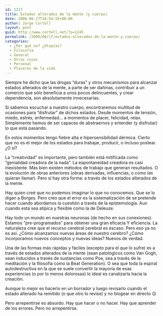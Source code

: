 ```yaml
---
id: 1217
title: Estados alterados de la mente (y cuerpo)
date: 2008-06-17T18:54:55+00:00
author: Jorge Cortell
layout: post
guid: http://www.cortell.net/?p=1245
permalink: /2008/06/17/estados-alterados-de-la-mente-y-cuerpo/
categories:
  - ¿Por qué no? ¿Utopías?
  - Filosofí­a
  - General
  - Otras cosas
  - Personal
  - Placeres de la vida
---
```

Siempre he dicho que las drogas &#8220;duras&#8221; y otros mecanismos para alcanzar estados alterados de la mente, a parte de ser dañinas, contribuir a un comercio que sólo beneficia a unos pocos delincuentes, y crear dependencia, son absolutamente innecesarias.

Si sabemos escuchar a nuestro cuerpo, encontraremos multitud de ocasiones para &#8220;disfrutar&#8221; de dichos estados. Desde momentos de tensión, miedo, estrés, enfermedad&#8230; a momentos de placer, felicidad, relax. Simplemente hemos de ser capaces de abstraernos y entender (y disfrutar) lo que está pasando.

En estos momentos tengo fiebre alta e hipersensibilidad dérmica. Cierto que no es el mejor de los estados para trabajar, producir, o incluso postear. ¿O sí?

La &#8220;creatividad&#8221; es importante, pero también está mitificada como &#8220;genialidad creadora de la nada&#8221;. La espontaneidad creadora es casi inexistente. Más bien existen métodos de trabajo que generan resultados. O la evolución de obras anteriores (obras derivadas, influencias, o como las quieran llamar). Pero sí hay otra forma: a través de los estados alterados de la mente.

Hay quien creé que no podemos imaginar lo que no conocemos. Que se lo digan a Borges. Pero creo que el error es la sistematización de se pretende hacer cuando abordamos la cuestión a través de la epistemología. Aun cuando esta sea atípica y flexible como la de Deleuze.

Hay todo un mundo en nuestras neuronas (de hecho en sus conexiones). Estamos &#8220;pre-programados&#8221; para obtener una gran eficacia Y eficiencia. La naturaleza cree que el recurso cerebral cerebral es escaso. Pero eso ya no es así. ¿Cómo alcanzamos nuevas áreas de nuestro cerebro? ¿Cómo incorporamos nuevos conceptos y nuevas ideas? Nuevos de verdad.

Una de las formas más rápidas y fáciles (excepto para el que lo sufre) es a través de estados alterados de la mente (sean patológicos como Van Gogh, sean inducidos a través de sustancias como Poe, sea a través de la meditación y la filosofía como la Beat Generation). O sea que toda la espiral autodestructiva en la que se suele convertir la mayoría de esas experiencias (o por lo menos dolorosas) lo ideal es canalizarla hacia la creación.

Aunque lo mejor es hacerlo en un borrador y luego revisarlo cuando el estado alterado ha remitido (o que otro lo revise) y no blogear en directo 😉

Pero arrepentirse es absurdo. Hay que hacer o no hacer. Hay que aprender de los errores. Pero no arrepentirse.